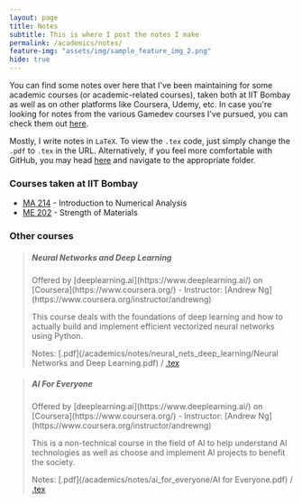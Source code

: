```yaml
---
layout: page
title: Notes
subtitle: This is where I post the notes I make
permalink: /academics/notes/
feature-img: "assets/img/sample_feature_img_2.png"
hide: true
---
```


You can find some notes over here that I've been maintaining for some academic courses (or academic-related courses), taken both at IIT Bombay as well as on other platforms like Coursera, Udemy, etc. In case you're looking for notes from the various Gamedev courses I've pursued, you can check them out [here](/gamedev/courses/).

Mostly, I write notes in `LaTeX`. To view the `.tex` code, just simply change the `.pdf` to `.tex` in the URL. Alternatively, if you feel more comfortable with GitHub, you may head [here](https://github.com/omprabhu31/omprabhu31.github.io/) and navigate to the appropriate folder.

<h3>Courses taken at IIT Bombay</h3>
<ul>
<li><a href="https://omprabhu31.github.io/academics/notes/ma214/">MA 214</a> - Introduction to Numerical Analysis</li>
<li><a href="https://omprabhu31.github.io/academics/notes/me202/">ME 202</a> - Strength of Materials</li>
</ul>

<h3>Other courses</h3>

> <h5>Neural Networks and Deep Learning</h5>
> Offered by [deeplearning.ai](https://www.deeplearning.ai/) on [Coursera](https://www.coursera.org/)  -  Instructor: [Andrew Ng](https://www.coursera.org/instructor/andrewng)
>
> This course deals with the foundations of deep learning and how to actually build and implement efficient vectorized neural networks using Python.
>
> Notes: [.pdf](/academics/notes/neural_nets_deep_learning/Neural Networks and Deep Learning.pdf) / [.tex](https://github.com/omprabhu31/omprabhu31.github.io/blob/master/academics/notes/neural_nets_deep_learning/Neural%20Networks%20and%20Deep%20Learning.tex)

> <h5>AI For Everyone</h5>
> Offered by [deeplearning.ai](https://www.deeplearning.ai/) on [Coursera](https://www.coursera.org/)  -  Instructor: [Andrew Ng](https://www.coursera.org/instructor/andrewng)
>
> This is a non-technical course in the field of AI to help understand AI technologies as well as choose and implement AI projects to benefit the society.
>
> Notes: [.pdf](/academics/notes/ai_for_everyone/AI for Everyone.pdf) / [.tex](https://github.com/omprabhu31/omprabhu31.github.io/blob/master/academics/notes/ai_for_everyone/AI%20for%20Everyone.tex)